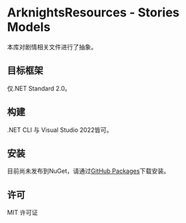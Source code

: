 # ArknightsResources - Stories Models

本库对剧情相关文件进行了抽象。

## 目标框架
仅.NET Standard 2.0。

## 构建
.NET CLI 与 Visual Studio 2022皆可。

## 安装
目前尚未发布到NuGet，请通过[GitHub Packages](https://github.com/ArknightsResources/StoriesModels/pkgs/nuget/ArknightsResources.Stories.Models)下载安装。

## 许可
MIT 许可证